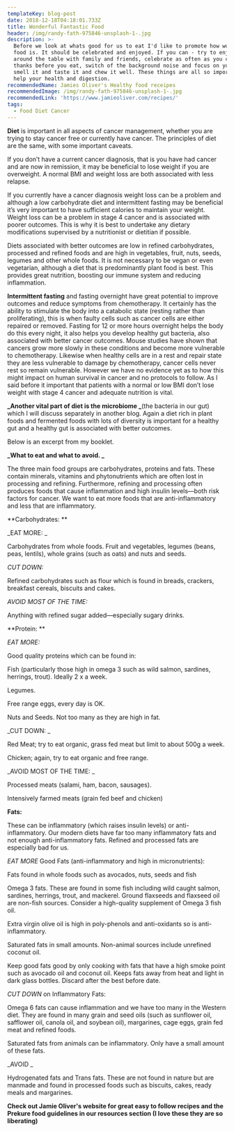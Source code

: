 ```yaml
---
templateKey: blog-post
date: 2018-12-18T04:18:01.733Z
title: Wonderful Fantastic Food
header: /img/randy-fath-975846-unsplash-1-.jpg
description: >-
  Before we look at whats good for us to eat I'd like to promote how wonderful
  food is. It should be celebrated and enjoyed. If you can - try to enjoy food
  around the table with family and friends, celebrate as often as you can! Give
  thanks before you eat, switch of the background noise and focus on your food;
  smell it and taste it and chew it well. These things are all so important to
  help your health and digestion. 
recommendedName: Jamies Oliver's Healthy food receipes
recommendedImage: /img/randy-fath-975846-unsplash-1-.jpg
recommendedLink: 'https://www.jamieoliver.com/recipes/'
tags:
  - Food Diet Cancer
---
```

**Diet** is important in all aspects of cancer management, whether you are trying to stay cancer free or currently have cancer. The principles of diet are the same, with some important caveats.

If you don’t have a current cancer diagnosis, that is you have had cancer and are now in remission, it may be beneficial to lose weight if you are overweight. A normal BMI and weight loss are both associated with less relapse.

If you currently have a cancer diagnosis weight loss can be a problem and although a low carbohydrate diet and intermittent fasting may be beneficial it’s very important to have sufficient calories to maintain your weight. Weight loss can be a problem in stage 4 cancer and is associated with poorer outcomes. This is why it is best to undertake any dietary modifications supervised by a nutritionist or dietitian if possible.

Diets associated with better outcomes are low in refined carbohydrates, processed and refined foods and are high in vegetables, fruit, nuts, seeds, legumes and other whole foods. It is not necessary to be vegan or even vegetarian, although a diet that is predominantly plant food is best. This provides great nutrition, boosting our immune system and reducing inflammation. 

**Intermittent fasting** and fasting overnight have great potential to improve outcomes and reduce symptoms from chemotherapy. It certainly has the ability to stimulate the body into a catabolic state (resting rather than proliferating), this is when faulty cells such as cancer cells are either repaired or removed. Fasting for 12 or more hours overnight helps the body do this every night, it also helps you develop healthy gut bacteria, also associated with better cancer outcomes. Mouse studies have shown that cancers grow more slowly in these conditions and become more vulnerable to chemotherapy. Likewise when healthy cells are in a rest and repair state they are less vulnerable to damage by chemotherapy, cancer cells never rest so remain vulnerable. However we have no evidence yet  as to how this might impact on human survival in cancer and no protocols to follow. As I said before it important that patients with a normal or low BMI don’t lose weight with stage 4 cancer and adequate nutrition is vital.

**_Another vital part of diet is the microbiome _**(the bacteria in our gut) which I will discuss separately in another blog. Again a diet rich in plant foods and fermented foods with lots of diversity is important for a healthy gut and a healthy gut is associated with better outcomes.

Below is an excerpt from my booklet.

**_What to eat and what to avoid. 
_**

The three main food groups are carbohydrates, proteins and fats. These contain minerals, vitamins and phytonutrients which are often lost in processing and refining. Furthermore, refining and processing often produces foods that cause inflammation and high insulin levels—both risk factors for cancer. We want to eat more foods that are anti-inflammatory and less that are inflammatory.

**Carbohydrates:
**

_EAT MORE: _

Carbohydrates from whole foods. Fruit and vegetables, legumes (beans, peas, lentils), whole grains (such as oats) and nuts and seeds.

_CUT DOWN:_

Refined carbohydrates such as flour which is found in breads, crackers, breakfast cereals, biscuits and cakes.

_AVOID MOST OF THE TIME:_

Anything with refined sugar added—especially sugary drinks.

**Protein:
**

_EAT MORE:_

Good quality proteins which can be found in: 	

Fish (particularly those high in omega 3 such as wild salmon, sardines, herrings, trout). Ideally 2 x a week.

Legumes.

Free range eggs, every day is OK.

Nuts and Seeds. Not too many as they are high in fat.

_CUT DOWN: _

Red Meat; try to eat organic, grass fed meat but limit to about 500g a week.

Chicken; again, try to eat organic and free range.

_AVOID MOST OF THE TIME: _

Processed meats (salami, ham, bacon, sausages).

Intensively farmed meats (grain fed beef and chicken) 

**Fats:** 

These can be inflammatory (which raises insulin levels) or anti-inflammatory. Our modern diets have far too many inflammatory fats and not enough anti-inflammatory fats. Refined and processed fats are especially bad for us.

_EAT MORE_ Good Fats (anti-inflammatory and high in micronutrients):

Fats found in whole foods such as avocados, nuts, seeds and fish

Omega 3 fats. These are found in some fish including wild caught salmon, sardines, herrings, trout, and mackerel. Ground flaxseeds and flaxseed oil are non-fish sources. Consider a high-quality supplement of Omega 3 fish oil.

Extra virgin olive oil is high in poly-phenols and anti-oxidants so is anti-inflammatory.

Saturated fats in small amounts.  Non-animal sources include unrefined coconut oil.

Keep good fats good by only cooking with fats that have a high smoke point such as avocado oil and coconut oil. Keeps fats away from heat and light in dark glass bottles. Discard after the best before date.

_CUT DOWN_ on Inflammatory Fats: 

Omega 6 fats can cause inflammation and we have too many in the Western diet. They are found in many grain and seed oils (such as sunflower oil, safflower oil, canola oil, and soybean oil), margarines, cage eggs, grain fed meat and refined foods. 

Saturated fats from animals can be inflammatory. Only have a small amount of these fats.

_AVOID _

Hydrogenated fats and Trans fats. These are not found in nature but are manmade and found in processed foods such as biscuits, cakes, ready meals and margarines.

**Check out Jamie Oliver's website for great easy to follow recipes and the Prekure food guidelines in our resources section (I love these they are so liberating)**
